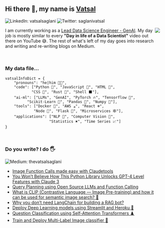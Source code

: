 ## Hi there 👋, my name is [Vatsal](https://vatsalsaglani.vercel.app/) 
![LinkedIn: vatsalsaglani](https://img.shields.io/badge/-Vatsal%20Saglani-blue?style=for-the-badge&logo=Linkedin&logoColor=white&link=https://www.linkedin.com/in/vatsalsaglani/)
![Twitter: saglanivatsal](https://img.shields.io/twitter/follow/saglanivatsal?label=VATSAL%20SAGLANI&style=social)
<div>
    <div>
        <img align='right' src = "https://media.tenor.com/images/b7939d73d32cb3ce5e48a80dd35dc599/tenor.gif" ></img>
        <p>
        I am currently working as a <a href="https://www.qyrus.com/">Lead Data Science Engineer - GenAI</a>. My day job is mostly similar to every <b>"Day in life of a Data Scientist"</b> video out there on YouTube 😅. The rest of what's left of my day goes into research and writing and re-writing blogs on Medium.
        </p>
    </div>
</div>

<br />


### My data file... 
```
vatsalInfoDict = {
    "pronouns": "he|him 👨‍💻",
    "code": ["Python 🚀", "JavaScript 🎯", "HTML 📄", 
            "CSS 🎑", "Rust 🤖", "Shell ⬛"],
    "ai-ml": ["LLMs", "GenAI", "PyTorch 🔥", "Tensorflow 🏁", 
          "Scikit-Learn 🌴", "Pandas 🐼", "Numpy 🔢"],
    "tools": ["Docker 🐋", "AWS ☁️", "React ❄️",
             "Node 💚", "Flask 🥛", "Microservices 🕸️"],
    "applications": ["NLP 🔡", "Computer Vision 🖤", 
                    "Statistics ✖️", "Time Series 📈"]
}
```

<br />

<h3>Do you write? I do 🖐️ </h3>

![Medium: thevatsalsaglani](https://img.shields.io/badge/-thevatsalsaglani-black?style=for-the-badge&logo=Medium&logoColor=white&link=https://thevatsalsaglani.medium.com)

- [Image Function Calls made easy with Claudetools](https://thevatsalsaglani.medium.com/image-function-calls-made-easy-with-claudetools-49b6623432e1)
- [You Won’t Believe How This Python Library Unlocks GPT-4 Level Features with Claude 3](https://pub.towardsai.net/you-wont-believe-how-this-python-library-unlocks-gpt-4-level-features-with-claude-3-293e675f2bd8)
- [Query Planning using Open Source LLMs and Function Calling](https://pub.towardsai.net/query-planning-using-open-source-llms-and-function-calling-417de0ba52f3)
- [What is CLIP (Contrastive Language — Image Pre-training) and how it can be used for semantic image search? 🎑](https://medium.com/towards-artificial-intelligence/what-is-clip-contrastive-language-image-pre-training-and-how-it-can-be-used-for-semantic-image-b02ccf49414e)
- [Why you don’t need LangChain for building a RAG bot?](https://thevatsalsaglani.medium.com/why-you-dont-need-langchain-for-building-a-rag-bot-a1dfbc74b64f)
- [Deploy Deep Learning models using Streamlit and Heroku 🚀](https://medium.com/towards-artificial-intelligence/deploy-deep-learning-models-using-streamlit-and-heroku-22f6efae9141)
- [Question Classification using Self-Attention Transformers ♟️](https://medium.com/nerd-for-tech/question-classification-using-self-attention-transformer-part-1-33e990636e76)
- [Train and Deploy Multi-Label Image classifier 🎑](https://thevatsalsaglani.medium.com/training-and-deploying-a-multi-label-image-classifier-using-pytorch-flask-reactjs-and-firebase-c39c96f9c427)

